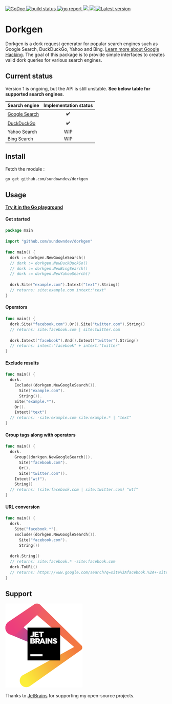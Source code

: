 <div align="left">
  <a href="https://godoc.org/github.com/sundowndev/dorkgen">
    <img src="https://godoc.org/github.com/sundowndev/dorkgen?status.svg" alt="GoDoc">
  </a>
  <a href="https://github.com/sundowndev/dorkgen/actions">
    <img src="https://img.shields.io/endpoint.svg?url=https://actions-badge.atrox.dev/sundowndev/dorkgen/badge?ref=master" alt="build status" />
  </a>
  <a href="https://goreportcard.com/report/github.com/sundowndev/dorkgen">
    <img src="https://goreportcard.com/badge/github.com/sundowndev/dorkgen" alt="go report" />
  </a>
  <a href="https://codeclimate.com/github/sundowndev/dorkgen/maintainability">
    <img src="https://api.codeclimate.com/v1/badges/e827d7cc994c6519d319/maintainability" />
  </a>
  <a href="https://codecov.io/gh/sundowndev/dorkgen">
    <img src="https://codecov.io/gh/sundowndev/dorkgen/branch/master/graph/badge.svg" />
  </a>
  <a href="https://github.com/sundowndev/dorkgen/releases">
    <img src="https://img.shields.io/github/release/SundownDEV/dorkgen.svg" alt="Latest version" />
  </a>
</div>

# Dorkgen

Dorkgen is a dork request generator for popular search engines such as Google Search, DuckDuckGo, Yahoo and Bing. [Learn more about Google Hacking](https://en.wikipedia.org/wiki/Google_hacking). The goal of this package is to provide simple interfaces to creates valid dork queries for various search engines.

## Current status

Version 1 is ongoing, but the API is still unstable. **See below table for supported search engines**.

| Search engine        | Implementation status |
|---------------|:-----------------------:|
| [Google Search](https://godoc.org/github.com/sundowndev/dorkgen/googlesearch) | ✔️      |
| [DuckDuckGo](https://godoc.org/github.com/sundowndev/dorkgen/duckduckgo)    | ✔️              |
| Yahoo Search  | WIP                   |
| Bing Search   | WIP                   |

## Install

Fetch the module :

```bash
go get github.com/sundowndev/dorkgen
```

## Usage

**[Try it in the Go playground](https://play.golang.org/p/EoaiowZTr0i)**

#### Get started

```go
package main

import "github.com/sundowndev/dorkgen"

func main() {
  dork := dorkgen.NewGoogleSearch()
  // dork := dorkgen.NewDuckDuckGo()
  // dork := dorkgen.NewBingSearch()
  // dork := dorkgen.NewYahooSearch()

  dork.Site("example.com").Intext("text").String()
  // returns: site:example.com intext:"text"
}
```

#### Operators

```go
func main() {
  dork.Site("facebook.com").Or().Site("twitter.com").String()
  // returns: site:facebook.com | site:twitter.com

  dork.Intext("facebook").And().Intext("twitter").String()
  // returns: intext:"facebook" + intext:"twitter"
}
```

#### Exclude results

```go
func main() {
  dork.
    Exclude((dorkgen.NewGoogleSearch()).
      Site("example.com").
      String()).
    Site("example.*").
    Or().
    Intext("text")
  // returns: -site:example.com site:example.* | "text"
}
```

#### Group tags along with operators

```go
func main() {
  dork.
    Group((dorkgen.NewGoogleSearch()).
      Site("facebook.com").
      Or().
      Site("twitter.com")).
    Intext("wtf").
    String()
  // returns: (site:facebook.com | site:twitter.com) "wtf"
}
```

#### URL conversion

```go
func main() {
  dork.
    Site("facebook.*").
    Exclude((dorkgen.NewGoogleSearch()).
      Site("facebook.com").
      String())

  dork.String()
  // returns: site:facebook.* -site:facebook.com
  dork.ToURL()
  // returns: https://www.google.com/search?q=site%3Afacebook.%2A+-site%3Afacebook.com
}
```

## Support

[![](docs/jetbrains.svg)](https://www.jetbrains.com/?from=sundowndev)

Thanks to [JetBrains](https://www.jetbrains.com/?from=sundowndev) for supporting my open-source projects.
